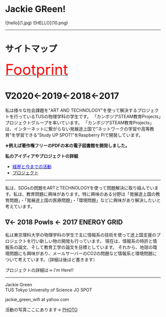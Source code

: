 # Jackie GReen!
<title>Jackie Green WiFi</title>
![hello](1.jpg) 
![HELLO](10.png)


 
---
# サイトマップ
[<font size="8" color="red">Footprint</font>](https://jackiegreenwifi.github.io/Jackie_docs/)


# ∇2020←2019←2018←2017
私は様々な社会課題を"ART AND TECHNOLOGY"を使って解決するプロジェクトを行っているTUSの物理学科の学生です。
「カンボジアSTEAM教育Projects」プロジェクトグループを率いています。
「カンボジアSTEAM教育Projects」は、インターネットに繋がらない発展途上国で”ネットワークの学習や高等教育”を学習できる”Study UP SPOT!"をRaspberry Piで開発しています。

__※例えば著作権フリーのPDFの本の電子図書館を開発しました。__

__私のアイディアやプロジェクトの詳細__
- [<font color="Blue">経歴と今までの活動</font>](page1.md)
- [プロジェクト](page2.md)


---

私は、SDGsの問題をARTとTECHNOLOGYを使って問題解決に取り組んでいます。私は、教育問題に興味があります。特に興味のある分野は「発展途上国の教育問題」・「発展途上国の医療問題」・「環境問題」などに興味があり解決したいと考えています。

## ∇← 2018 PowIs ← 2017 ENERGY GRID 

    
   
私は東京理科大学の物理学科の学生で主に情報系の技術を使って途上国支援のプロジェクトを行い新しい物の開発も行っています。
現在は、情報系の特許と情報系の論文、そして教育工学の論文を目標としています。
それから、地球の環境問題にも興味があり、メールサーバーのCO2の問題など情報系と環境問題について考えています。（詳細は後ほど書きます）



プロジェクトの詳細は→ I'm Here!!

---
Jackie Green   
TUS Tokyo University of Science
JO SPOT

jackie_green_wifi at yahoo.com

活動の写真ここにあります→
   [PHOTO](page5.md)









